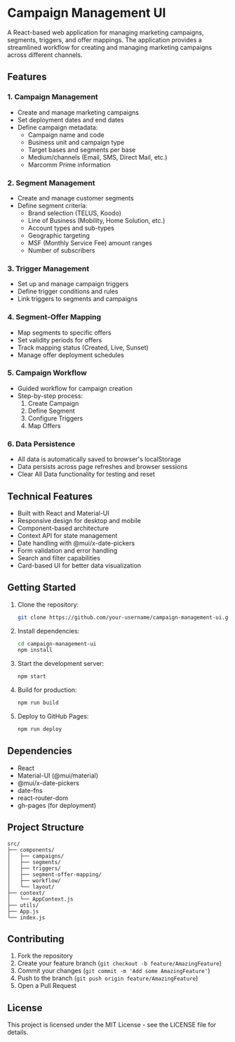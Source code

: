 # Campaign Management UI

A React-based web application for managing marketing campaigns, segments, triggers, and offer mappings. The application provides a streamlined workflow for creating and managing marketing campaigns across different channels.

## Features

### 1. Campaign Management
- Create and manage marketing campaigns
- Set deployment dates and end dates
- Define campaign metadata:
  - Campaign name and code
  - Business unit and campaign type
  - Target bases and segments per base
  - Medium/channels (Email, SMS, Direct Mail, etc.)
  - Marcomm Prime information

### 2. Segment Management
- Create and manage customer segments
- Define segment criteria:
  - Brand selection (TELUS, Koodo)
  - Line of Business (Mobility, Home Solution, etc.)
  - Account types and sub-types
  - Geographic targeting
  - MSF (Monthly Service Fee) amount ranges
  - Number of subscribers

### 3. Trigger Management
- Set up and manage campaign triggers
- Define trigger conditions and rules
- Link triggers to segments and campaigns

### 4. Segment-Offer Mapping
- Map segments to specific offers
- Set validity periods for offers
- Track mapping status (Created, Live, Sunset)
- Manage offer deployment schedules

### 5. Campaign Workflow
- Guided workflow for campaign creation
- Step-by-step process:
  1. Create Campaign
  2. Define Segment
  3. Configure Triggers
  4. Map Offers

### 6. Data Persistence
- All data is automatically saved to browser's localStorage
- Data persists across page refreshes and browser sessions
- Clear All Data functionality for testing and reset

## Technical Features

- Built with React and Material-UI
- Responsive design for desktop and mobile
- Component-based architecture
- Context API for state management
- Date handling with @mui/x-date-pickers
- Form validation and error handling
- Search and filter capabilities
- Card-based UI for better data visualization

## Getting Started

1. Clone the repository:
   ```bash
   git clone https://github.com/your-username/campaign-management-ui.git
   ```

2. Install dependencies:
   ```bash
   cd campaign-management-ui
   npm install
   ```

3. Start the development server:
   ```bash
   npm start
   ```

4. Build for production:
   ```bash
   npm run build
   ```

5. Deploy to GitHub Pages:
   ```bash
   npm run deploy
   ```

## Dependencies

- React
- Material-UI (@mui/material)
- @mui/x-date-pickers
- date-fns
- react-router-dom
- gh-pages (for deployment)

## Project Structure

```
src/
├── components/
│   ├── campaigns/
│   ├── segments/
│   ├── triggers/
│   ├── segment-offer-mapping/
│   ├── workflow/
│   └── layout/
├── context/
│   └── AppContext.js
├── utils/
├── App.js
└── index.js
```

## Contributing

1. Fork the repository
2. Create your feature branch (`git checkout -b feature/AmazingFeature`)
3. Commit your changes (`git commit -m 'Add some AmazingFeature'`)
4. Push to the branch (`git push origin feature/AmazingFeature`)
5. Open a Pull Request

## License

This project is licensed under the MIT License - see the LICENSE file for details.
